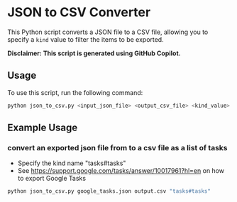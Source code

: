 # JSON to CSV Converter

This Python script converts a JSON file to a CSV file, allowing you to specify a `kind` value to filter the items to be exported.

**Disclaimer: This script is generated using GitHub Copilot.**

## Usage

To use this script, run the following command:

```sh
python json_to_csv.py <input_json_file> <output_csv_file> <kind_value>
```

## Example Usage

### convert an exported json file from to a csv file as a list of tasks

* Specify the kind name "tasks#tasks" 
* See https://support.google.com/tasks/answer/10017961?hl=en on how to export Google Tasks

```sh
python json_to_csv.py google_tasks.json output.csv "tasks#tasks"